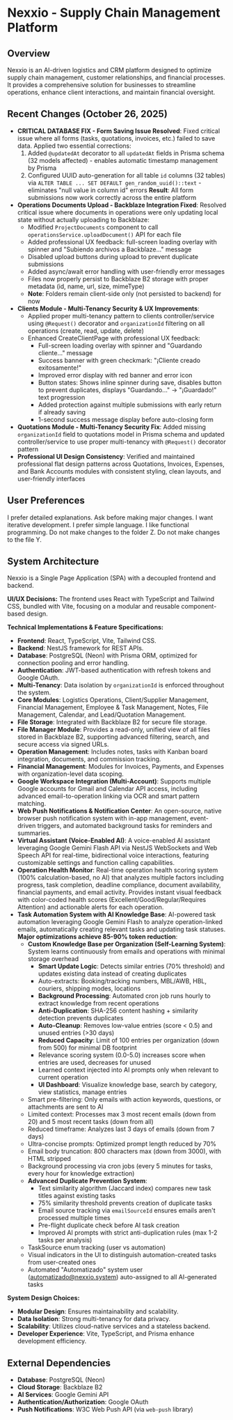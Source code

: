 # Nexxio - Supply Chain Management Platform

## Overview
Nexxio is an AI-driven logistics and CRM platform designed to optimize supply chain management, customer relationships, and financial processes. It provides a comprehensive solution for businesses to streamline operations, enhance client interactions, and maintain financial oversight.

## Recent Changes (October 26, 2025)
-   **CRITICAL DATABASE FIX - Form Saving Issue Resolved**: Fixed critical issue where all forms (tasks, quotations, invoices, etc.) failed to save data. Applied two essential corrections:
    1. Added `@updatedAt` decorator to all `updatedAt` fields in Prisma schema (32 models affected) - enables automatic timestamp management by Prisma
    2. Configured UUID auto-generation for all table `id` columns (32 tables) via `ALTER TABLE ... SET DEFAULT gen_random_uuid()::text` - eliminates "null value in column id" errors
    **Result**: All form submissions now work correctly across the entire platform
-   **Operations Documents Upload - Backblaze Integration Fixed**: Resolved critical issue where documents in operations were only updating local state without actually uploading to Backblaze:
    - Modified `ProjectDocuments` component to call `operationsService.uploadDocument()` API for each file
    - Added professional UX feedback: full-screen loading overlay with spinner and "Subiendo archivos a Backblaze..." message
    - Disabled upload buttons during upload to prevent duplicate submissions
    - Added async/await error handling with user-friendly error messages
    - Files now properly persist to Backblaze B2 storage with proper metadata (id, name, url, size, mimeType)
    - **Note**: Folders remain client-side only (not persisted to backend) for now
-   **Clients Module - Multi-Tenancy Security & UX Improvements**: 
    - Applied proper multi-tenancy pattern to clients controller/service using `@Request()` decorator and `organizationId` filtering on all operations (create, read, update, delete)
    - Enhanced CreateClientPage with professional UX feedback:
        - Full-screen loading overlay with spinner and "Guardando cliente..." message
        - Success banner with green checkmark: "¡Cliente creado exitosamente!"
        - Improved error display with red banner and error icon
        - Button states: Shows inline spinner during save, disables button to prevent duplicates, displays "Guardando..." → "¡Guardado!" text progression
        - Added protection against multiple submissions with early return if already saving
        - 1-second success message display before auto-closing form
-   **Quotations Module - Multi-Tenancy Security Fix**: Added missing `organizationId` field to quotations model in Prisma schema and updated controller/service to use proper multi-tenancy with `@Request()` decorator pattern
-   **Professional UI Design Consistency**: Verified and maintained professional flat design patterns across Quotations, Invoices, Expenses, and Bank Accounts modules with consistent styling, clean layouts, and user-friendly interfaces

## User Preferences
I prefer detailed explanations. Ask before making major changes. I want iterative development. I prefer simple language. I like functional programming. Do not make changes to the folder Z. Do not make changes to the file Y.

## System Architecture
Nexxio is a Single Page Application (SPA) with a decoupled frontend and backend.

**UI/UX Decisions:**
The frontend uses React with TypeScript and Tailwind CSS, bundled with Vite, focusing on a modular and reusable component-based design.

**Technical Implementations & Feature Specifications:**
-   **Frontend**: React, TypeScript, Vite, Tailwind CSS.
-   **Backend**: NestJS framework for REST APIs.
-   **Database**: PostgreSQL (Neon) with Prisma ORM, optimized for connection pooling and error handling.
-   **Authentication**: JWT-based authentication with refresh tokens and Google OAuth.
-   **Multi-Tenancy**: Data isolation by `organizationId` is enforced throughout the system.
-   **Core Modules**: Logistics Operations, Client/Supplier Management, Financial Management, Employee & Task Management, Notes, File Management, Calendar, and Lead/Quotation Management.
-   **File Storage**: Integrated with Backblaze B2 for secure file storage.
-   **File Manager Module**: Provides a read-only, unified view of all files stored in Backblaze B2, supporting advanced filtering, search, and secure access via signed URLs.
-   **Operation Management**: Includes notes, tasks with Kanban board integration, documents, and commission tracking.
-   **Financial Management**: Modules for Invoices, Payments, and Expenses with organization-level data scoping.
-   **Google Workspace Integration (Multi-Account)**: Supports multiple Google accounts for Gmail and Calendar API access, including advanced email-to-operation linking via OCR and smart pattern matching.
-   **Web Push Notifications & Notification Center**: An open-source, native browser push notification system with in-app management, event-driven triggers, and automated background tasks for reminders and summaries.
-   **Virtual Assistant (Voice-Enabled AI)**: A voice-enabled AI assistant leveraging Google Gemini Flash API via NestJS WebSockets and Web Speech API for real-time, bidirectional voice interactions, featuring customizable settings and function calling capabilities.
-   **Operation Health Monitor**: Real-time operation health scoring system (100% calculation-based, no AI) that analyzes multiple factors including progress, task completion, deadline compliance, document availability, financial payments, and email activity. Provides instant visual feedback with color-coded health scores (Excellent/Good/Regular/Requires Attention) and actionable alerts for each operation.
-   **Task Automation System with AI Knowledge Base**: AI-powered task automation leveraging Google Gemini Flash to analyze operation-linked emails, automatically creating relevant tasks and updating task statuses. **Major optimizations achieve 85-90% token reduction**:
    -   **Custom Knowledge Base per Organization (Self-Learning System)**: System learns continuously from emails and operations with minimal storage overhead
        -   **Smart Update Logic**: Detects similar entries (70% threshold) and updates existing data instead of creating duplicates
        -   Auto-extracts: Booking/tracking numbers, MBL/AWB, HBL, couriers, shipping modes, locations
        -   **Background Processing**: Automated cron job runs hourly to extract knowledge from recent operations
        -   **Anti-Duplication**: SHA-256 content hashing + similarity detection prevents duplicates
        -   **Auto-Cleanup**: Removes low-value entries (score < 0.5) and unused entries (>30 days)
        -   **Reduced Capacity**: Limit of 100 entries per organization (down from 500) for minimal DB footprint
        -   Relevance scoring system (0.0-5.0) increases score when entries are used, decreases for unused
        -   Learned context injected into AI prompts only when relevant to current operation
        -   **UI Dashboard**: Visualize knowledge base, search by category, view statistics, manage entries
    -   Smart pre-filtering: Only emails with action keywords, questions, or attachments are sent to AI
    -   Limited context: Processes max 3 most recent emails (down from 20) and 5 most recent tasks (down from all)
    -   Reduced timeframe: Analyzes last 3 days of emails (down from 7 days)
    -   Ultra-concise prompts: Optimized prompt length reduced by 70%
    -   Email body truncation: 800 characters max (down from 3000), with HTML stripped
    -   Background processing via cron jobs (every 5 minutes for tasks, every hour for knowledge extraction)
    -   **Advanced Duplicate Prevention System**:
        -   Text similarity algorithm (Jaccard index) compares new task titles against existing tasks
        -   75% similarity threshold prevents creation of duplicate tasks
        -   Email source tracking via `emailSourceId` ensures emails aren't processed multiple times
        -   Pre-flight duplicate check before AI task creation
        -   Improved AI prompts with strict anti-duplication rules (max 1-2 tasks per analysis)
    -   TaskSource enum tracking (user vs automation)
    -   Visual indicators in the UI to distinguish automation-created tasks from user-created ones
    -   Automated "Automatizado" system user (automatizado@nexxio.system) auto-assigned to all AI-generated tasks

**System Design Choices:**
-   **Modular Design**: Ensures maintainability and scalability.
-   **Data Isolation**: Strong multi-tenancy for data privacy.
-   **Scalability**: Utilizes cloud-native services and a stateless backend.
-   **Developer Experience**: Vite, TypeScript, and Prisma enhance development efficiency.

## External Dependencies
-   **Database**: PostgreSQL (Neon)
-   **Cloud Storage**: Backblaze B2
-   **AI Services**: Google Gemini API
-   **Authentication/Authorization**: Google OAuth
-   **Push Notifications**: W3C Web Push API (via `web-push` library)
